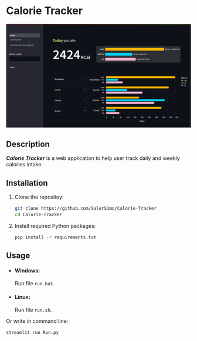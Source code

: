 # Calorie Tracker
![image](./assets/Images/coverImage.png)

## Description
***Calorie Tracker*** is a web application to help user track daily and weekly calories intake.

## Installation
1. Clone the repositoy:

    ```bash
    git clone https://github.com/SalerSimo/Calorie-Tracker
    cd Calorie-Tracker
    ```
2. Install required Python packages:
    ```bash
    pip install -r requirements.txt
    ```
## Usage
- #### Windows:  
    Run file `run.bat`.
- #### Linux:  
    Run file `run.sh`.

Or write in command line:

```bash
streamlit run Run.py
```
